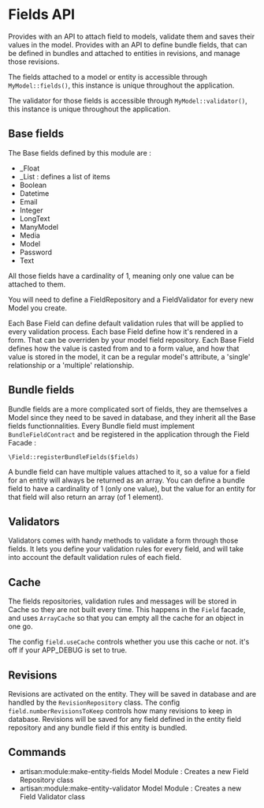 # Fields API

Provides with an API to attach field to models, validate them and saves their values in the model.
Provides with an API to define bundle fields, that can be defined in bundles and attached to entities in revisions, and manage those revisions.

The fields attached to a model or entity is accessible through `MyModel::fields()`, this instance is unique throughout the application.

The validator for those fields is accessible through `MyModel::validator()`, this instance is unique throughout the application.

## Base fields

The Base fields defined by this module are :

- \_Float
- \_List : defines a list of items
- Boolean
- Datetime
- Email
- Integer
- LongText
- ManyModel
- Media
- Model
- Password
- Text

All those fields have a cardinality of 1, meaning only one value can be attached to them.

You will need to define a FieldRepository and a FieldValidator for every new Model you create.

Each Base Field can define default validation rules that will be applied to every validation process.
Each base Field define how it's rendered in a form. That can be overriden by your model field repository.
Each Base Field defines how the value is casted from and to a form value, and how that value is stored in the model, it can be a regular model's attribute, a 'single' relationship or a 'multiple' relationship.

## Bundle fields

Bundle fields are a more complicated sort of fields, they are themselves a Model since they need to be saved in database, and they inherit all the Base fields functionnalities.
Every Bundle field must implement `BundleFieldContract` and be registered in the application through the Field Facade :

`\Field::registerBundleFields($fields)`

A bundle field can have multiple values attached to it, so a value for a field for an entity will always be returned as an array.
You can define a bundle field to have a cardinality of 1 (only one value), but the value for an entity for that field will also return an array (of 1 element).

## Validators

Validators comes with handy methods to validate a form through those fields. It lets you define your validation rules for every field, and will take into account the default validation rules of each field.

## Cache

The fields repositories, validation rules and messages will be stored in Cache so they are not built every time.
This happens in the `Field` facade, and uses `ArrayCache` so that you can empty all the cache for an object in one go.

The config `field.useCache` controls whether you use this cache or not. it's off if your APP_DEBUG is set to true.

## Revisions

Revisions are activated on the entity.
They will be saved in database and are handled by the `RevisionRepository` class.
The config `field.numberRevisionsToKeep` controls how many revisions to keep in database.
Revisions will be saved for any field defined in the entity field repository and any bundle field if this entity is bundled.

## Commands

- artisan:module:make-entity-fields Model Module : Creates a new Field Repository class
- artisan:module:make-entity-validator Model Module : Creates a new Field Validator class